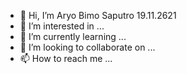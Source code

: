 - 👋 Hi, I’m Aryo Bimo Saputro 19.11.2621
- 👀 I’m interested in ...
- 🌱 I’m currently learning ...
- 💞️ I’m looking to collaborate on ...
- 📫 How to reach me ...

<!---
Chroizen/Chroizen is a ✨ special ✨ repository because its `README.md` (this file) appears on your GitHub profile.
You can click the Preview link to take a look at your changes.
--->
